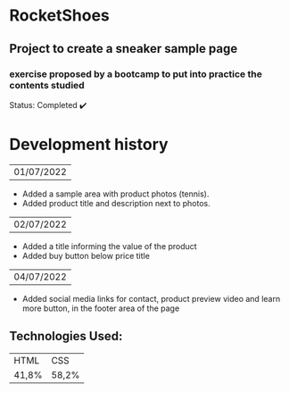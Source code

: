 # RocketShoes
## Project to create a sneaker sample page

### exercise proposed by a bootcamp to put into practice the contents studied

Status: Completed ✔️


# Development history

<table>
  <tr>
    <td>01/07/2022</td>
  </tr>
</table>

  - Added a sample area with product photos (tennis).
  - Added product title and description next to photos.
  
  <table>
  <tr>
    <td>02/07/2022</td>
  </tr>
</table>

  - Added a title informing the value of the product
  - Added buy button below price title
  
  
  <table>
  <tr>
    <td>04/07/2022</td>
  </tr>
</table>

  - Added social media links for contact, product preview video and learn more button, in the footer area of the page


## Technologies Used:
<table>
  <tr>
    <td>HTML</td>
    <td>CSS</td>
  </tr>
  <td>41,8%</td>
  <td>58,2%</td>
</table>
